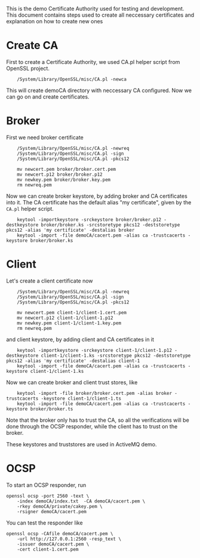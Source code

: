 This is the demo Certificate Authority used for testing and development. This document contains steps used to create all neccessary certificates and explanation on how to create new ones

# Create CA

First to create a Certificate Authority, we used CA.pl helper script from OpenSSL project.

        /System/Library/OpenSSL/misc/CA.pl -newca

This will create demoCA directory with neccessary CA configured. Now we can go on and create certificates.

# Broker

First we need broker certificate

        /System/Library/OpenSSL/misc/CA.pl -newreq
        /System/Library/OpenSSL/misc/CA.pl -sign
        /System/Library/OpenSSL/misc/CA.pl -pkcs12

        mv newcert.pem broker/broker.cert.pem
        mv newcert.p12 broker/broker.p12
        mv newkey.pem broker/broker.key.pem
        rm newreq.pem

Now we can create broker keystore, by adding broker and CA certificates into it. The CA certificate has the default alias "my certificate", given by the `CA.pl` helper script.

        keytool -importkeystore -srckeystore broker/broker.p12 -destkeystore broker/broker.ks -srcstoretype pkcs12 -deststoretype pkcs12 -alias 'my certificate' -destalias broker
        keytool -import -file demoCA/cacert.pem -alias ca -trustcacerts -keystore broker/broker.ks

# Client

Let's create a client certificate now

        /System/Library/OpenSSL/misc/CA.pl -newreq
        /System/Library/OpenSSL/misc/CA.pl -sign
        /System/Library/OpenSSL/misc/CA.pl -pkcs12

        mv newcert.pem client-1/client-1.cert.pem
        mv newcert.p12 client-1/client-1.p12
        mv newkey.pem client-1/client-1.key.pem
        rm newreq.pem

and client keystore, by adding client and CA certificates in it

        keytool -importkeystore -srckeystore client-1/client-1.p12 -destkeystore client-1/client-1.ks -srcstoretype pkcs12 -deststoretype pkcs12 -alias 'my certificate' -destalias client-1
        keytool -import -file demoCA/cacert.pem -alias ca -trustcacerts -keystore client-1/client-1.ks

Now we can create broker and client trust stores, like

        keytool -import -file broker/broker.cert.pem -alias broker -trustcacerts -keystore client-1/client-1.ts
        keytool -import -file demoCA/cacert.pem -alias ca -trustcacerts -keystore broker/broker.ts

Note that the broker only has to trust the CA, so all the verifications will be done through the OCSP responder, while the client has to trust on the broker.

These keystores and truststores are used in ActiveMQ demo.


# OCSP

To start an OCSP responder, run

    openssl ocsp -port 2560 -text \
        -index demoCA/index.txt  -CA demoCA/cacert.pem \
        -rkey demoCA/private/cakey.pem \
        -rsigner demoCA/cacert.pem

You can test the responder like

    openssl ocsp -CAfile demoCA/cacert.pem \
        -url http://127.0.0.1:2560 -resp_text \
        -issuer demoCA/cacert.pem \
        -cert client-1.cert.pem
